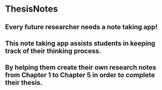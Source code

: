 # ThesisNotes
## Every future researcher needs a note taking app! 
## This note taking app assists students in keeping track of their thinking process. 
## By helping them create their own research notes from Chapter 1 to Chapter 5 in order to complete their thesis.
